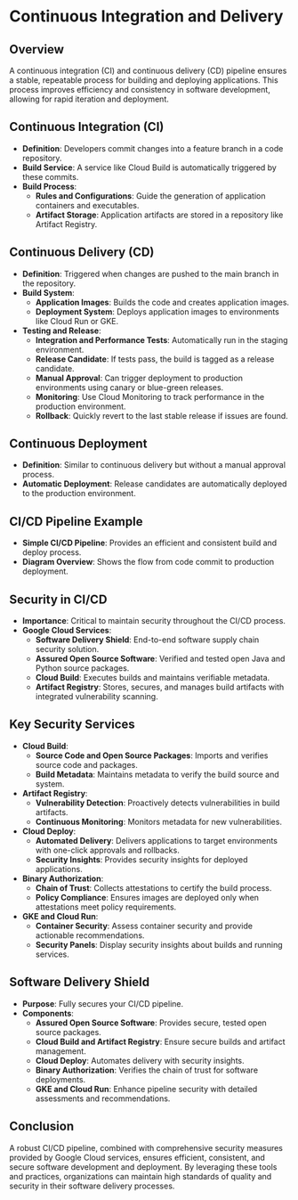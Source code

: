 # Continuous Integration and Delivery

## Overview
A continuous integration (CI) and continuous delivery (CD) pipeline ensures a stable, repeatable process for building and deploying applications. This process improves efficiency and consistency in software development, allowing for rapid iteration and deployment.

## Continuous Integration (CI)
- **Definition**: Developers commit changes into a feature branch in a code repository.
- **Build Service**: A service like Cloud Build is automatically triggered by these commits.
- **Build Process**:
  - **Rules and Configurations**: Guide the generation of application containers and executables.
  - **Artifact Storage**: Application artifacts are stored in a repository like Artifact Registry.

## Continuous Delivery (CD)
- **Definition**: Triggered when changes are pushed to the main branch in the repository.
- **Build System**:
  - **Application Images**: Builds the code and creates application images.
  - **Deployment System**: Deploys application images to environments like Cloud Run or GKE.
- **Testing and Release**:
  - **Integration and Performance Tests**: Automatically run in the staging environment.
  - **Release Candidate**: If tests pass, the build is tagged as a release candidate.
  - **Manual Approval**: Can trigger deployment to production environments using canary or blue-green releases.
  - **Monitoring**: Use Cloud Monitoring to track performance in the production environment.
  - **Rollback**: Quickly revert to the last stable release if issues are found.

## Continuous Deployment
- **Definition**: Similar to continuous delivery but without a manual approval process.
- **Automatic Deployment**: Release candidates are automatically deployed to the production environment.

## CI/CD Pipeline Example
- **Simple CI/CD Pipeline**: Provides an efficient and consistent build and deploy process.
- **Diagram Overview**: Shows the flow from code commit to production deployment.

## Security in CI/CD
- **Importance**: Critical to maintain security throughout the CI/CD process.
- **Google Cloud Services**:
  - **Software Delivery Shield**: End-to-end software supply chain security solution.
  - **Assured Open Source Software**: Verified and tested open Java and Python source packages.
  - **Cloud Build**: Executes builds and maintains verifiable metadata.
  - **Artifact Registry**: Stores, secures, and manages build artifacts with integrated vulnerability scanning.

## Key Security Services
- **Cloud Build**:
  - **Source Code and Open Source Packages**: Imports and verifies source code and packages.
  - **Build Metadata**: Maintains metadata to verify the build source and system.
- **Artifact Registry**:
  - **Vulnerability Detection**: Proactively detects vulnerabilities in build artifacts.
  - **Continuous Monitoring**: Monitors metadata for new vulnerabilities.
- **Cloud Deploy**:
  - **Automated Delivery**: Delivers applications to target environments with one-click approvals and rollbacks.
  - **Security Insights**: Provides security insights for deployed applications.
- **Binary Authorization**:
  - **Chain of Trust**: Collects attestations to certify the build process.
  - **Policy Compliance**: Ensures images are deployed only when attestations meet policy requirements.
- **GKE and Cloud Run**:
  - **Container Security**: Assess container security and provide actionable recommendations.
  - **Security Panels**: Display security insights about builds and running services.

## Software Delivery Shield
- **Purpose**: Fully secures your CI/CD pipeline.
- **Components**:
  - **Assured Open Source Software**: Provides secure, tested open source packages.
  - **Cloud Build and Artifact Registry**: Ensure secure builds and artifact management.
  - **Cloud Deploy**: Automates delivery with security insights.
  - **Binary Authorization**: Verifies the chain of trust for software deployments.
  - **GKE and Cloud Run**: Enhance pipeline security with detailed assessments and recommendations.

## Conclusion
A robust CI/CD pipeline, combined with comprehensive security measures provided by Google Cloud services, ensures efficient, consistent, and secure software development and deployment. By leveraging these tools and practices, organizations can maintain high standards of quality and security in their software delivery processes.